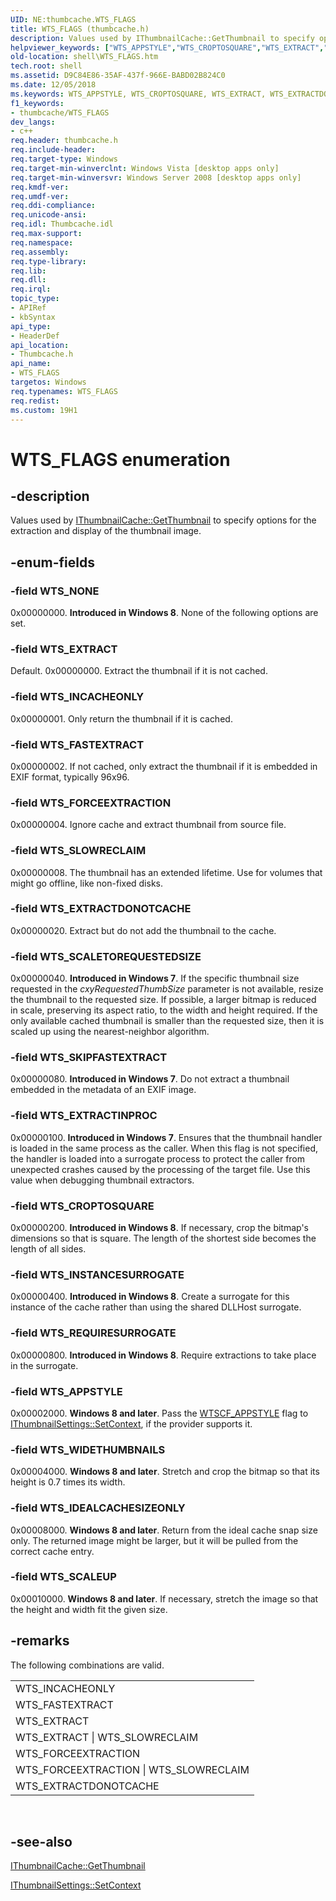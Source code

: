 ```yaml
---
UID: NE:thumbcache.WTS_FLAGS
title: WTS_FLAGS (thumbcache.h)
description: Values used by IThumbnailCache::GetThumbnail to specify options for the extraction and display of the thumbnail image.
helpviewer_keywords: ["WTS_APPSTYLE","WTS_CROPTOSQUARE","WTS_EXTRACT","WTS_EXTRACTDONOTCACHE","WTS_EXTRACTINPROC","WTS_FASTEXTRACT","WTS_FLAGS","WTS_FLAGS enumeration [Windows Shell]","WTS_FORCEEXTRACTION","WTS_IDEALCACHESIZEONLY","WTS_INCACHEONLY","WTS_INSTANCESURROGATE","WTS_NONE","WTS_REQUIRESURROGATE","WTS_SCALETOREQUESTEDSIZE","WTS_SCALEUP","WTS_SKIPFASTEXTRACT","WTS_SLOWRECLAIM","WTS_WIDETHUMBNAILS","shell.WTS_FLAGS","thumbcache/WTS_APPSTYLE","thumbcache/WTS_CROPTOSQUARE","thumbcache/WTS_EXTRACT","thumbcache/WTS_EXTRACTDONOTCACHE","thumbcache/WTS_EXTRACTINPROC","thumbcache/WTS_FASTEXTRACT","thumbcache/WTS_FLAGS","thumbcache/WTS_FORCEEXTRACTION","thumbcache/WTS_IDEALCACHESIZEONLY","thumbcache/WTS_INCACHEONLY","thumbcache/WTS_INSTANCESURROGATE","thumbcache/WTS_NONE","thumbcache/WTS_REQUIRESURROGATE","thumbcache/WTS_SCALETOREQUESTEDSIZE","thumbcache/WTS_SCALEUP","thumbcache/WTS_SKIPFASTEXTRACT","thumbcache/WTS_SLOWRECLAIM","thumbcache/WTS_WIDETHUMBNAILS"]
old-location: shell\WTS_FLAGS.htm
tech.root: shell
ms.assetid: D9C84E86-35AF-437f-966E-BABD02B824C0
ms.date: 12/05/2018
ms.keywords: WTS_APPSTYLE, WTS_CROPTOSQUARE, WTS_EXTRACT, WTS_EXTRACTDONOTCACHE, WTS_EXTRACTINPROC, WTS_FASTEXTRACT, WTS_FLAGS, WTS_FLAGS enumeration [Windows Shell], WTS_FORCEEXTRACTION, WTS_IDEALCACHESIZEONLY, WTS_INCACHEONLY, WTS_INSTANCESURROGATE, WTS_NONE, WTS_REQUIRESURROGATE, WTS_SCALETOREQUESTEDSIZE, WTS_SCALEUP, WTS_SKIPFASTEXTRACT, WTS_SLOWRECLAIM, WTS_WIDETHUMBNAILS, shell.WTS_FLAGS, thumbcache/WTS_APPSTYLE, thumbcache/WTS_CROPTOSQUARE, thumbcache/WTS_EXTRACT, thumbcache/WTS_EXTRACTDONOTCACHE, thumbcache/WTS_EXTRACTINPROC, thumbcache/WTS_FASTEXTRACT, thumbcache/WTS_FLAGS, thumbcache/WTS_FORCEEXTRACTION, thumbcache/WTS_IDEALCACHESIZEONLY, thumbcache/WTS_INCACHEONLY, thumbcache/WTS_INSTANCESURROGATE, thumbcache/WTS_NONE, thumbcache/WTS_REQUIRESURROGATE, thumbcache/WTS_SCALETOREQUESTEDSIZE, thumbcache/WTS_SCALEUP, thumbcache/WTS_SKIPFASTEXTRACT, thumbcache/WTS_SLOWRECLAIM, thumbcache/WTS_WIDETHUMBNAILS
f1_keywords:
- thumbcache/WTS_FLAGS
dev_langs:
- c++
req.header: thumbcache.h
req.include-header: 
req.target-type: Windows
req.target-min-winverclnt: Windows Vista [desktop apps only]
req.target-min-winversvr: Windows Server 2008 [desktop apps only]
req.kmdf-ver: 
req.umdf-ver: 
req.ddi-compliance: 
req.unicode-ansi: 
req.idl: Thumbcache.idl
req.max-support: 
req.namespace: 
req.assembly: 
req.type-library: 
req.lib: 
req.dll: 
req.irql: 
topic_type:
- APIRef
- kbSyntax
api_type:
- HeaderDef
api_location:
- Thumbcache.h
api_name:
- WTS_FLAGS
targetos: Windows
req.typenames: WTS_FLAGS
req.redist: 
ms.custom: 19H1
---
```


# WTS_FLAGS enumeration


## -description


Values used by <a href="https://docs.microsoft.com/windows/desktop/api/thumbcache/nf-thumbcache-ithumbnailcache-getthumbnail">IThumbnailCache::GetThumbnail</a> to specify options for the extraction and display of the thumbnail image.


## -enum-fields




### -field WTS_NONE

0x00000000. <b>Introduced in Windows 8</b>. None of the following options are set.


### -field WTS_EXTRACT

Default. 0x00000000. Extract the thumbnail if it is not cached.


### -field WTS_INCACHEONLY

0x00000001. Only return the thumbnail if it is cached.


### -field WTS_FASTEXTRACT

0x00000002. If not cached, only extract the thumbnail if it is embedded in EXIF format, typically 96x96.


### -field WTS_FORCEEXTRACTION

0x00000004. Ignore cache and extract thumbnail from source file.


### -field WTS_SLOWRECLAIM

0x00000008. The thumbnail has an extended lifetime. Use for volumes that might go offline, like non-fixed disks.


### -field WTS_EXTRACTDONOTCACHE

0x00000020. Extract but do not add the thumbnail to the cache.


### -field WTS_SCALETOREQUESTEDSIZE

0x00000040. <b>Introduced in Windows 7</b>. If the specific thumbnail size requested in the <i>cxyRequestedThumbSize</i> parameter is not available, resize the thumbnail to the requested size. If possible, a larger bitmap is reduced in scale, preserving its aspect ratio, to the width and height required. If the only available cached thumbnail is smaller than the requested size, then it is scaled up using the nearest-neighbor algorithm.


### -field WTS_SKIPFASTEXTRACT

0x00000080. <b>Introduced in Windows 7</b>. Do not extract a thumbnail embedded in the metadata of an EXIF image.


### -field WTS_EXTRACTINPROC

0x00000100. <b>Introduced in Windows 7</b>. Ensures that the thumbnail handler is loaded in the same process as the caller. When this flag is not specified, the handler is loaded into a surrogate process to protect the caller from unexpected crashes caused by the processing of the target file. Use this value when debugging thumbnail extractors.


### -field WTS_CROPTOSQUARE

0x00000200. <b>Introduced in Windows 8</b>. If necessary, crop the bitmap's dimensions so that is square. The length of the shortest side becomes the length of all sides.


### -field WTS_INSTANCESURROGATE

0x00000400. <b>Introduced in Windows 8</b>. Create a surrogate for this instance of the cache rather than using the shared DLLHost surrogate.


### -field WTS_REQUIRESURROGATE

0x00000800. <b>Introduced in Windows 8</b>. Require extractions to take place in the surrogate.


### -field WTS_APPSTYLE

0x00002000. <b>Windows 8 and later</b>. Pass the <a href="https://docs.microsoft.com/windows/desktop/api/thumbcache/ne-thumbcache-wts_contextflags">WTSCF_APPSTYLE</a> flag to <a href="https://docs.microsoft.com/windows/desktop/api/thumbcache/nf-thumbcache-ithumbnailsettings-setcontext">IThumbnailSettings::SetContext</a>, if the provider supports it.  



### -field WTS_WIDETHUMBNAILS

0x00004000. <b>Windows 8 and later</b>. Stretch and crop the bitmap so that its height is 0.7 times its width.


### -field WTS_IDEALCACHESIZEONLY

0x00008000. <b>Windows 8 and later</b>. Return from the ideal cache snap size only. The returned image might be larger, but it will be pulled from the correct cache entry.  


### -field WTS_SCALEUP

0x00010000. <b>Windows 8 and later</b>. If necessary, stretch the image so that the height and width fit the given size.


## -remarks



The following combinations are valid.

<table class="clsStd">
<tr>
<td>WTS_INCACHEONLY</td>
</tr>
<tr>
<td>WTS_FASTEXTRACT</td>
</tr>
<tr>
<td>WTS_EXTRACT</td>
</tr>
<tr>
<td>WTS_EXTRACT | WTS_SLOWRECLAIM</td>
</tr>
<tr>
<td>WTS_FORCEEXTRACTION</td>
</tr>
<tr>
<td>WTS_FORCEEXTRACTION | WTS_SLOWRECLAIM</td>
</tr>
<tr>
<td>WTS_EXTRACTDONOTCACHE</td>
</tr>
</table>
 




## -see-also




<a href="https://docs.microsoft.com/windows/desktop/api/thumbcache/nf-thumbcache-ithumbnailcache-getthumbnail">IThumbnailCache::GetThumbnail</a>



<a href="https://docs.microsoft.com/windows/desktop/api/thumbcache/nf-thumbcache-ithumbnailsettings-setcontext">IThumbnailSettings::SetContext</a>
 

 

